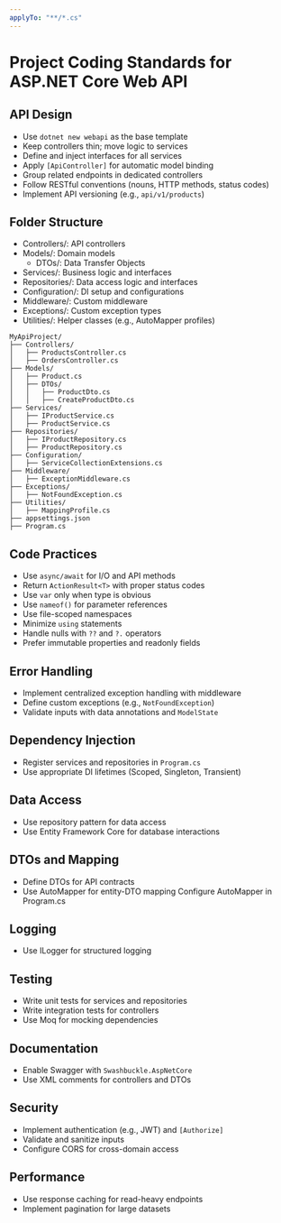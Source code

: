 ```yaml
---
applyTo: "**/*.cs"
---
```


# Project Coding Standards for ASP.NET Core Web API

## API Design

- Use `dotnet new webapi` as the base template
- Keep controllers thin; move logic to services
- Define and inject interfaces for all services
- Apply `[ApiController]` for automatic model binding
- Group related endpoints in dedicated controllers
- Follow RESTful conventions (nouns, HTTP methods, status codes)
- Implement API versioning (e.g., `api/v1/products`)

## Folder Structure

- Controllers/: API controllers
- Models/: Domain models
  - DTOs/: Data Transfer Objects
- Services/: Business logic and interfaces
- Repositories/: Data access logic and interfaces
- Configuration/: DI setup and configurations
- Middleware/: Custom middleware
- Exceptions/: Custom exception types
- Utilities/: Helper classes (e.g., AutoMapper profiles)

```
MyApiProject/
├── Controllers/
│   ├── ProductsController.cs
│   ├── OrdersController.cs
├── Models/
│   ├── Product.cs
│   ├── DTOs/
│   │   ├── ProductDto.cs
│   │   ├── CreateProductDto.cs
├── Services/
│   ├── IProductService.cs
│   ├── ProductService.cs
├── Repositories/
│   ├── IProductRepository.cs
│   ├── ProductRepository.cs
├── Configuration/
│   ├── ServiceCollectionExtensions.cs
├── Middleware/
│   ├── ExceptionMiddleware.cs
├── Exceptions/
│   ├── NotFoundException.cs
├── Utilities/
│   ├── MappingProfile.cs
├── appsettings.json
├── Program.cs
```

## Code Practices

- Use `async/await` for I/O and API methods
- Return `ActionResult<T>` with proper status codes
- Use `var` only when type is obvious
- Use `nameof()` for parameter references
- Use file-scoped namespaces
- Minimize `using` statements
- Handle nulls with `??` and `?.` operators
- Prefer immutable properties and readonly fields

## Error Handling

- Implement centralized exception handling with middleware
- Define custom exceptions (e.g., `NotFoundException`)
- Validate inputs with data annotations and `ModelState`

## Dependency Injection

- Register services and repositories in `Program.cs`
- Use appropriate DI lifetimes (Scoped, Singleton, Transient)

## Data Access

- Use repository pattern for data access
- Use Entity Framework Core for database interactions

## DTOs and Mapping

- Define DTOs for API contracts
- Use AutoMapper for entity-DTO mapping
  Configure AutoMapper in Program.cs

## Logging

- Use ILogger for structured logging

## Testing

- Write unit tests for services and repositories
- Write integration tests for controllers
- Use Moq for mocking dependencies

## Documentation

- Enable Swagger with `Swashbuckle.AspNetCore`
- Use XML comments for controllers and DTOs

## Security

- Implement authentication (e.g., JWT) and `[Authorize]`
- Validate and sanitize inputs
- Configure CORS for cross-domain access

## Performance

- Use response caching for read-heavy endpoints
- Implement pagination for large datasets
